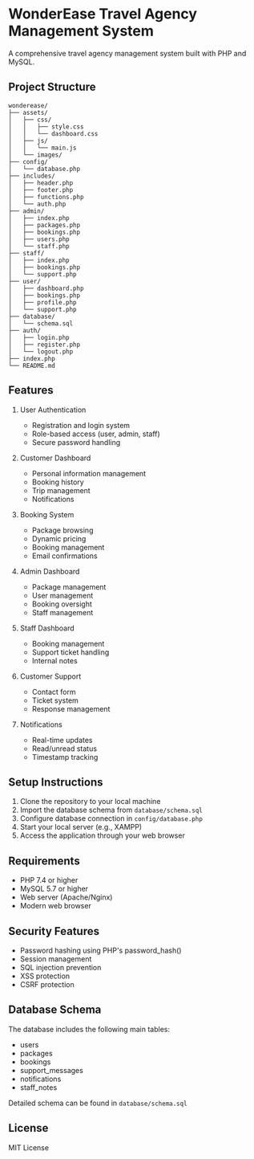 # WonderEase Travel Agency Management System

A comprehensive travel agency management system built with PHP and MySQL.

## Project Structure

```
wonderease/
├── assets/
│   ├── css/
│   │   ├── style.css
│   │   └── dashboard.css
│   ├── js/
│   │   └── main.js
│   └── images/
├── config/
│   └── database.php
├── includes/
│   ├── header.php
│   ├── footer.php
│   ├── functions.php
│   └── auth.php
├── admin/
│   ├── index.php
│   ├── packages.php
│   ├── bookings.php
│   ├── users.php
│   └── staff.php
├── staff/
│   ├── index.php
│   ├── bookings.php
│   └── support.php
├── user/
│   ├── dashboard.php
│   ├── bookings.php
│   ├── profile.php
│   └── support.php
├── database/
│   └── schema.sql
├── auth/
│   ├── login.php
│   ├── register.php
│   └── logout.php
├── index.php
└── README.md
```

## Features

1. User Authentication
   - Registration and login system
   - Role-based access (user, admin, staff)
   - Secure password handling

2. Customer Dashboard
   - Personal information management
   - Booking history
   - Trip management
   - Notifications

3. Booking System
   - Package browsing
   - Dynamic pricing
   - Booking management
   - Email confirmations

4. Admin Dashboard
   - Package management
   - User management
   - Booking oversight
   - Staff management

5. Staff Dashboard
   - Booking management
   - Support ticket handling
   - Internal notes

6. Customer Support
   - Contact form
   - Ticket system
   - Response management

7. Notifications
   - Real-time updates
   - Read/unread status
   - Timestamp tracking

## Setup Instructions

1. Clone the repository to your local machine
2. Import the database schema from `database/schema.sql`
3. Configure database connection in `config/database.php`
4. Start your local server (e.g., XAMPP)
5. Access the application through your web browser

## Requirements

- PHP 7.4 or higher
- MySQL 5.7 or higher
- Web server (Apache/Nginx)
- Modern web browser

## Security Features

- Password hashing using PHP's password_hash()
- Session management
- SQL injection prevention
- XSS protection
- CSRF protection

## Database Schema

The database includes the following main tables:
- users
- packages
- bookings
- support_messages
- notifications
- staff_notes

Detailed schema can be found in `database/schema.sql`

## License

MIT License 